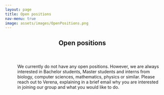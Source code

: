 ```yaml
---
layout: page
title: Open positions
nav-menu: true
image: assets/images/OpenPositions.png
---
```


<!-- Main -->
<div id="main" class="alt">

<!-- One -->
<section id="one">
	<div class="inner">
		<header class="major">
			<h1>Open positions</h1>
		</header>

<!-- Content -->

<dl>
	<dd>
		<p>We currently do not have any open positions. However, we are always interested in Bachelor students, Master students and interns from biology, computer sciences, mathematics, physics or similar. Please reach out to Verena, explaining in a brief email why you are interested in joining our group and what you would like to do.</p>
	</dd>
</dl>

</div>

</section>

</div>

